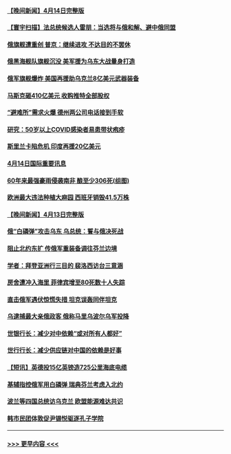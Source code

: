 #### [【晚间新闻】4月14日完整版](../pages/prog202/a103400747.md?t=04151551) 
#### [【寰宇扫描】法总统候选人雷朋：当选将与俄和解、避中俄同盟](../pages/prog202/a103400543.md?t=04151551) 
#### [俄旗舰遭重创 普京：继续进攻 不达目的不罢休](../pages/prog202/a103400712.md?t=04151551) 
#### [俄黑海舰队旗舰沉没 美军援为乌东大战量身打造](../pages/prog202/a103400634.md?t=04151551) 
#### [俄军旗舰爆炸 美国再援助乌克兰8亿美元武器装备](../pages/prog202/a103400390.md?t=04151551) 
#### [马斯克砸410亿美元 收购推特全部股权](../pages/prog202/a103400316.md?t=04151551) 
#### [“避难所”需求火爆 德州两公司电话接到手软](../pages/prog202/a103400220.md?t=04151551) 
#### [研究：50岁以上COVID感染者易患带状疱疹](../pages/prog202/a103400209.md?t=04151551) 
#### [斯里兰卡陷危机 印度再援20亿美元](../pages/prog202/a103400188.md?t=04151551) 
#### [4月14日国际重要讯息](../pages/prog202/a103400061.md?t=04151551) 
#### [60年来最强豪雨侵袭南非 酿至少306死(组图)](../pages/prog202/a103400023.md?t=04151551) 
#### [欧洲最大违法种植大麻园 西班牙销毁41.5万株](../pages/prog202/a103400057.md?t=04151551) 
#### [【晚间新闻】4月13日完整版](../pages/prog202/a103399867.md?t=04151551) 
#### [俄“白磷弹”攻击乌东 乌总统：誓与俄决死战](../pages/prog202/a103398037.md?t=04151551) 
#### [阻止北约东扩 传俄军重装备调往芬兰边境](../pages/prog202/a103399873.md?t=04151551) 
#### [学者：拜登亚洲行三目的 裴洛西访台三意涵](../pages/prog202/a103399883.md?t=04151551) 
#### [房舍遭冲入海里 菲律宾增至80死数十人失踪](../pages/prog202/a103399862.md?t=04151551) 
#### [直击俄军遇伏惊慌失措 坦克误轰同伴坦克](../pages/prog202/a103399782.md?t=04151551) 
#### [乌逮捕最大亲俄政客 俄称马里乌波尔乌军投降](../pages/prog202/a103399794.md?t=04151551) 
#### [世银行长：减少对中依赖“或对所有人都好”](../pages/prog202/a103399709.md?t=04151551) 
#### [世行行长：减少供应链对中国的依赖是好事](../pages/prog202/a103399690.md?t=04151551) 
#### [【短讯】英德投15亿英镑造725公里海底电缆](../pages/prog202/a103399612.md?t=04151551) 
#### [基辅指控俄军用白磷弹 瑞典芬兰考虑入北约](../pages/prog202/a103399617.md?t=04151551) 
#### [波兰等四国总统访乌克兰  欧盟能源难达共识](../pages/prog202/a103399610.md?t=04151551) 
#### [韩市民团体敦促尹锡悦驱逐孔子学院](../pages/prog202/a103399385.md?t=04151551) 

----
#### [ >>> 更早内容 <<< ](../indexes/prog202-earlier.md)
